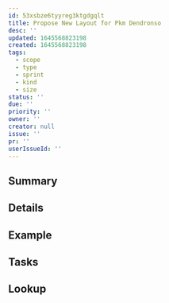 ```yaml
---
id: 53xsbze6tyyreg3ktgdgqlt
title: Propose New Layout for Pkm Dendronso
desc: ''
updated: 1645568823198
created: 1645568823198
tags:
  - scope
  - type
  - sprint
  - kind
  - size
status: ''
due: ''
priority: ''
owner: ''
creator: null
issue: ''
pr: ''
userIssueId: ''
---
```


## Summary

## Details

## Example

## Tasks

## Lookup
